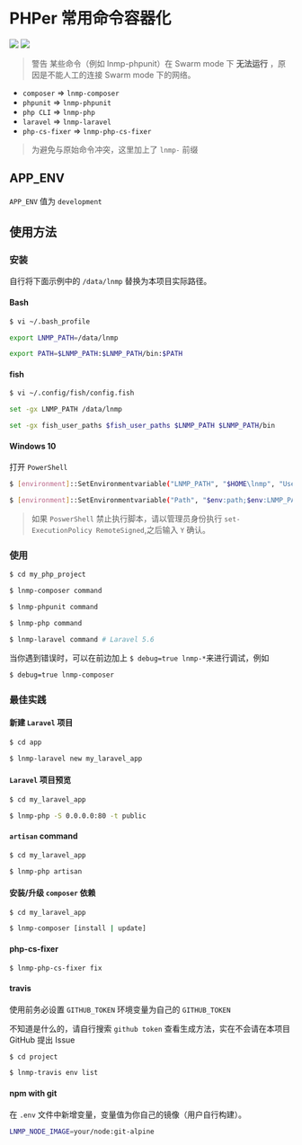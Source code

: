 # PHPer 常用命令容器化

[![](https://img.shields.io/badge/AD-%E8%85%BE%E8%AE%AF%E4%BA%91%E5%AE%B9%E5%99%A8%E6%9C%8D%E5%8A%A1-blue.svg)](https://cloud.tencent.com/redirect.php?redirect=10058&cps_key=3a5255852d5db99dcd5da4c72f05df61) [![](https://img.shields.io/badge/Support-%E8%85%BE%E8%AE%AF%E4%BA%91%E8%87%AA%E5%AA%92%E4%BD%93-brightgreen.svg)](https://cloud.tencent.com/developer/support-plan?invite_code=13vokmlse8afh)

> 警告 某些命令（例如 lnmp-phpunit）在 Swarm mode 下 **无法运行** ，原因是不能人工的连接 Swarm mode 下的网络。

* `composer` => `lnmp-composer`
* `phpunit`  => `lnmp-phpunit`
* `php CLI`  => `lnmp-php`
* `laravel`  => `lnmp-laravel`
* `php-cs-fixer` => `lnmp-php-cs-fixer`

> 为避免与原始命令冲突，这里加上了 `lnmp-` 前缀

## APP_ENV

`APP_ENV` 值为 `development`

## 使用方法

### 安装

自行将下面示例中的 `/data/lnmp` 替换为本项目实际路径。

#### Bash

```bash
$ vi ~/.bash_profile

export LNMP_PATH=/data/lnmp

export PATH=$LNMP_PATH:$LNMP_PATH/bin:$PATH
```

#### fish

```bash
$ vi ~/.config/fish/config.fish

set -gx LNMP_PATH /data/lnmp

set -gx fish_user_paths $fish_user_paths $LNMP_PATH $LNMP_PATH/bin
```

#### Windows 10

打开 `PowerShell`

```bash
$ [environment]::SetEnvironmentvariable("LNMP_PATH", "$HOME\lnmp", "User")

$ [environment]::SetEnvironmentvariable("Path", "$env:path;$env:LNMP_PATH;$env:LNMP_PATH\windows;$env:LNMP_PATH\wsl", "User")
```

> 如果 `PoswerShell` 禁止执行脚本，请以管理员身份执行 `set-ExecutionPolicy RemoteSigned`,之后输入 `Y` 确认。

### 使用

```bash
$ cd my_php_project

$ lnmp-composer command

$ lnmp-phpunit command

$ lnmp-php command

$ lnmp-laravel command # Laravel 5.6
```

当你遇到错误时，可以在前边加上 `$ debug=true lnmp-*`来进行调试，例如

```bash
$ debug=true lnmp-composer
```

### 最佳实践

#### 新建 `Laravel` 项目

```bash
$ cd app

$ lnmp-laravel new my_laravel_app
```

#### `Laravel` 项目预览

```bash
$ cd my_laravel_app

$ lnmp-php -S 0.0.0.0:80 -t public
```

#### `artisan` command

```bash
$ cd my_laravel_app

$ lnmp-php artisan
```

#### 安装/升级 `composer` 依赖

```bash
$ cd my_laravel_app

$ lnmp-composer [install | update]
```

#### php-cs-fixer

```bash
$ lnmp-php-cs-fixer fix
```

#### travis

使用前务必设置 `GITHUB_TOKEN` 环境变量为自己的 `GITHUB_TOKEN`

不知道是什么的，请自行搜索 `github token` 查看生成方法，实在不会请在本项目 GitHub 提出 Issue

```bash
$ cd project

$ lnmp-travis env list
```

#### npm with git

在 `.env` 文件中新增变量，变量值为你自己的镜像（用户自行构建）。

```bash
LNMP_NODE_IMAGE=your/node:git-alpine
```
